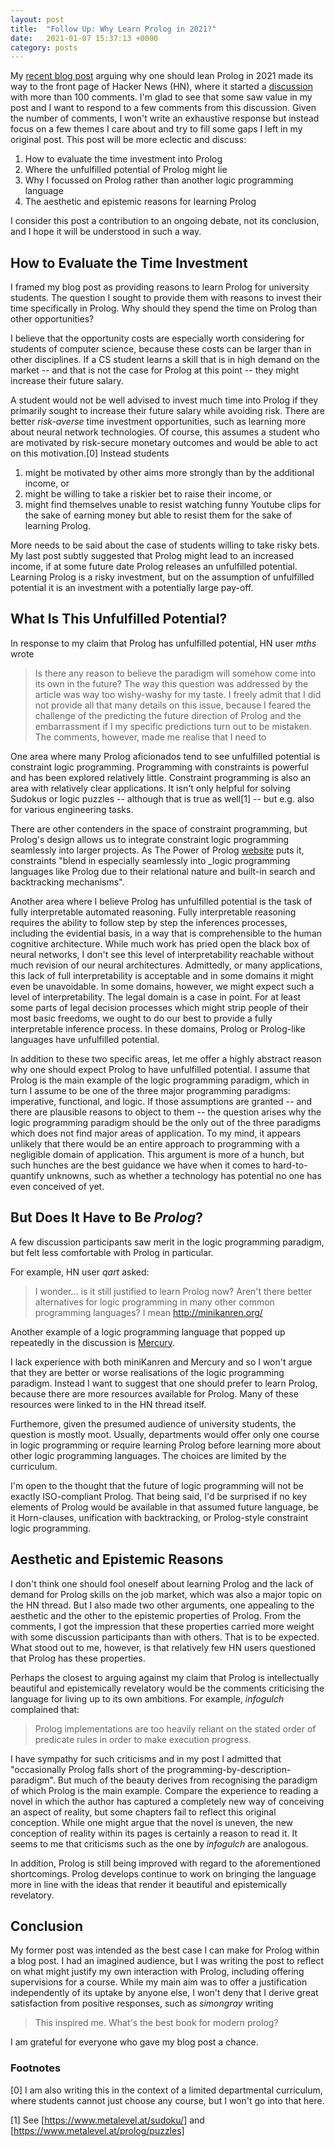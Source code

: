 ```yaml
---
layout: post
title:  "Follow Up: Why Learn Prolog in 2021?"
date:   2021-01-07 15:37:13 +0000
category: posts
---
```


My [recent blog post](http://dstrohmaier.com/why-learn-prolog-in-2021/) arguing why one should lean Prolog in 2021 made its way to the front page of Hacker News (HN), where it started a [discussion](https://news.ycombinator.com/item?id=25652369) with more than 100 comments. I'm glad to see that some saw value in my post and I want to respond to a few comments from this discussion. Given the number of comments, I won't write an exhaustive response but instead focus on a few themes I care about and try to fill some gaps I left in my original post. This post will be more eclectic and discuss:
1. How to evaluate the time investment into Prolog
2. Where the unfulfilled potential of Prolog might lie
3. Why I focussed on Prolog rather than another logic programming language
4. The aesthetic and epistemic reasons for learning Prolog

I consider this post a contribution to an ongoing debate, not its conclusion, and I hope it will be understood in such a way.


## How to Evaluate the Time Investment

I framed my blog post as providing reasons to learn Prolog for university students. The question I sought to provide them with reasons to invest their time specifically in Prolog. Why should they spend the time on Prolog than other opportunities?

I believe that the opportunity costs are especially worth considering for students of computer science, because these costs can be larger than in other disciplines. If a CS student learns a skill that is in high demand on the market -- and that is not the case for Prolog at this point -- they might increase their future salary. 

A student would not be well advised to invest much time into Prolog if they primarily sought to increase their future salary while avoiding risk. There are better _risk-averse_ time investment opportunities, such as learning more about neural network technologies. Of course, this assumes a student who are motivated by risk-secure monetary outcomes and would be able to act on this motivation.[0] Instead students 
1. might be motivated by other aims more strongly than by the additional income, or
2. might be willing to take a riskier bet to raise their income, or
3. might find themselves unable to resist watching funny Youtube clips for the sake of earning money but able to resist them for the sake of learning Prolog.

More needs to be said about the case of students willing to take risky bets. My last post subtly suggested that Prolog might lead to an increased income, if at some future date Prolog releases an unfulfilled potential. Learning Prolog is a risky investment, but on the assumption of unfulfilled potential it is an investment with a potentially large pay-off.


## What Is This Unfulfilled Potential?

In response to my claim that Prolog has unfulfilled potential, HN user _mths_ wrote 
> Is there any reason to believe the paradigm will somehow come into its own in the future? The way this question was addressed by the article was way too wishy-washy for my taste. 
I freely admit that I did not provide all that many details on this issue, because I feared the challenge of the predicting the future direction of Prolog and the embarrassment if I my specific predictions turn out to be mistaken. The comments, however, made me realise that I need to  

One area where many Prolog aficionados tend to see unfulfilled potential is constraint logic programming. Programming with constraints is powerful and has been explored relatively little. Constraint programming is also an area with relatively clear applications. It isn't only helpful for solving Sudokus or logic puzzles -- although that is true as well[1] -- but e.g. also for various engineering tasks.

There are other contenders in the space of constraint programming, but Prolog's design allows us to integrate constraint logic programming seamlessly into larger projects. As The Power of Prolog [website](https://www.metalevel.at/prolog/optimization) puts it, constraints "blend in especially seamlessly into _logic programming languages like Prolog due to their relational nature and built-in search and backtracking mechanisms". 

Another area where I believe Prolog has unfulfilled potential is the task of fully interpretable automated reasoning. Fully interpretable reasoning requires the ability to follow step by step the inferences processes, including the evidential basis, in a way that is comprehensible to the human cognitive architecture. While much work has pried open the black box of neural networks, I don't see this level of interpretability reachable without much revision of our neural architectures. Admittedly, or many applications, this lack of full interpretability is acceptable and in some domains it might even be unavoidable. In some domains, however, we might expect such a level of interpretability. The legal domain is a case in point. For at least some parts of legal decision processes which might strip people of their most basic freedoms, we ought to do our best to provide a fully interpretable inference process. In these domains, Prolog or Prolog-like languages have unfulfilled potential.

In addition to these two specific areas, let me offer a highly abstract reason why one should expect Prolog to have unfulfilled potential. I assume that Prolog is the main example of the logic programming paradigm, which in turn I assume to be one of the three major programming paradigms: imperative, functional, and logic. If those assumptions are granted -- and there are plausible reasons to object to them -- the question arises why the logic programming paradigm should be the only out of the three paradigms which does not find major areas of application. To my mind, it appears unlikely that there would be an entire approach to programming with a negligible domain of application. This argument is more of a hunch, but such hunches are the best guidance we have when it comes to hard-to-quantify unknowns, such as whether a technology has potential no one has even conceived of yet. 


## But Does It Have to Be _Prolog_?

A few discussion participants saw merit in the logic programming paradigm, but felt less comfortable with Prolog in particular. 

For example, HN user _qart_ asked:
> I wonder... is it still justified to learn Prolog now? Aren't there better alternatives for logic programming in many other common programming languages? I mean http://minikanren.org/

Another example of a logic programming language that popped up repeatedly in the discussion is [Mercury](https://mercurylang.org/index.html).

I lack experience with both miniKanren and Mercury and so I won't argue that they are better or worse realisations of the logic programming paradigm. Instead I want to suggest that one should prefer to learn Prolog, because there are more resources available for Prolog. Many of these resources were linked to in the HN thread itself.

Furthemore, given the presumed audience of university students, the question is mostly moot. Usually, departments would offer only one course in logic programming or require learning Prolog before learning more about other logic programming languages. The choices are limited by the curriculum.

I'm open to the thought that the future of logic programming will not be exactly ISO-compliant Prolog. That being said, I'd be surprised if no key elements of Prolog would be available in that assumed future language, be it Horn-clauses, unification with backtracking, or Prolog-style constraint logic programming.

## Aesthetic and Epistemic Reasons

I don't think one should fool oneself about learning Prolog and the lack of demand for Prolog skills on the job market, which was also a major topic on the HN thread. But I also made two other arguments, one appealing to the aesthetic and the other to the epistemic properties of Prolog. From the comments, I got the impression that these properties carried more weight with some discussion participants than with others. That is to be expected. What stood out to me, however, is that relatively few HN users questioned that Prolog has these properties. 

Perhaps the closest to arguing against my claim that Prolog is intellectually beautiful and epistemically revelatory would be the comments criticising the language for living up to its own ambitions. For example, _infogulch_ complained that:
>  Prolog implementations are too heavily reliant on the stated order of predicate rules in order to make execution progress.

I have sympathy for such criticisms and in my post I admitted that "occasionally Prolog falls short of the programming-by-description-paradigm". But much of the beauty derives from recognising the paradigm of which Prolog is the main example. Compare the experience to reading a novel in which the author has captured a completely new way of conceiving an aspect of reality, but some chapters fail to reflect this original conception. While one might argue that the novel is uneven, the new conception of reality within its pages is certainly a reason to read it. It seems to me that criticisms such as the one by _infogulch_ are analogous. 

In addition, Prolog is still being improved with regard to the aforementioned shortcomings. Prolog develops continue to work on bringing the language more in line with the ideas that render it beautiful and epistemically revelatory.


## Conclusion

My former post was intended as the best case I can make for Prolog within a blog post. I had an imagined audience, but I was writing the post to reflect on what might justify my own interaction with Prolog, including offering supervisions for a course. While my main aim was to offer a justification independently of its uptake by anyone else, I won't deny that I derive great satisfaction from positive responses, such as _simongray_ writing 

> This inspired me. What's the best book for modern prolog?

I am grateful for everyone who gave my blog post a chance.


### Footnotes

[0] I am also writing this in the context of a limited departmental curriculum, where students cannot just choose any course, but I won't go into that here.

[1] See [https://www.metalevel.at/sudoku/] and  [https://www.metalevel.at/prolog/puzzles]
